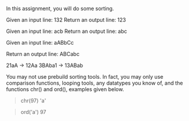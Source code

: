 In this assignment, you will do some sorting.

Given an input line:
	132
Return an output line:
	123

Given an input line:
	acb
Return an output line:
	abc

Given an input line:
	aABbCc

Return an output line:
	ABCabc

21aA -> 12Aa
3BAba1 -> 13ABab

You may not use prebuild sorting tools.
In fact, you may only use comparison functions, looping tools, any datatypes you know of, and the functions chr() and ord(), examples given below.


> chr(97)
> 'a'



> ord('a')
> 97


